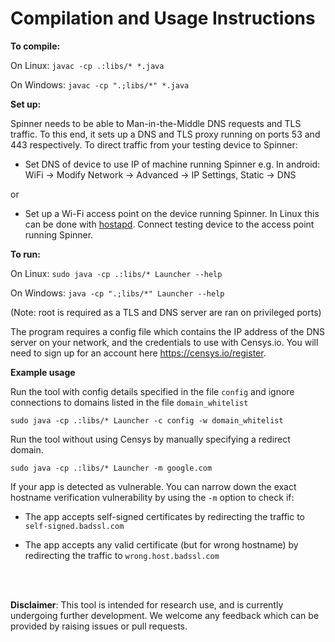 

# Compilation and Usage Instructions


**To compile:**

On Linux: ```javac -cp .:libs/* *.java```

On Windows: ```javac -cp ".;libs/*" *.java```

**Set up:**

Spinner needs to be able to Man-in-the-Middle DNS requests and TLS traffic. To this end, it sets up a DNS and TLS proxy running on ports 53 and 443 respectively. To direct traffic from your testing device to Spinner:

* Set DNS of device to use IP of machine running Spinner e.g. In android: WiFi -> Modify Network -> Advanced -> IP Settings, Static -> DNS

or

* Set up a Wi-Fi access point on the device running Spinner. In Linux this can be done with [hostapd](https://w1.fi/hostapd/). Connect testing device to the access point running Spinner. 


**To run:**

On Linux: ```sudo java -cp .:libs/* Launcher --help```

On Windows: ```java -cp ".;libs/*" Launcher --help```


(Note: root is required as a TLS and DNS server are ran on privileged ports)

The program requires a config file which contains the IP address of the DNS server on your network, and the credentials to use with Censys.io. You will need to sign up for an account here <https://censys.io/register>.


**Example usage**

Run the tool with config details specified in the file ```config``` and ignore connections to domains listed in the file ```domain_whitelist```

```sudo java -cp .:libs/* Launcher -c config -w domain_whitelist```

Run the tool without using Censys by manually specifying a redirect domain. 

```sudo java -cp .:libs/* Launcher -m google.com```

If your app is detected as vulnerable. You can narrow down the exact hostname verification vulnerability by using the ```-m``` option to check if:

* The app accepts self-signed certificates by redirecting the traffic to ```self-signed.badssl.com```

* The app accepts any valid certificate (but for wrong hostname) by redirecting the traffic to ```wrong.host.badssl.com```

<br><br>

**Disclaimer**: This tool is intended for research use, and is currently undergoing further development. We welcome any feedback which can be provided by raising issues or pull requests.
